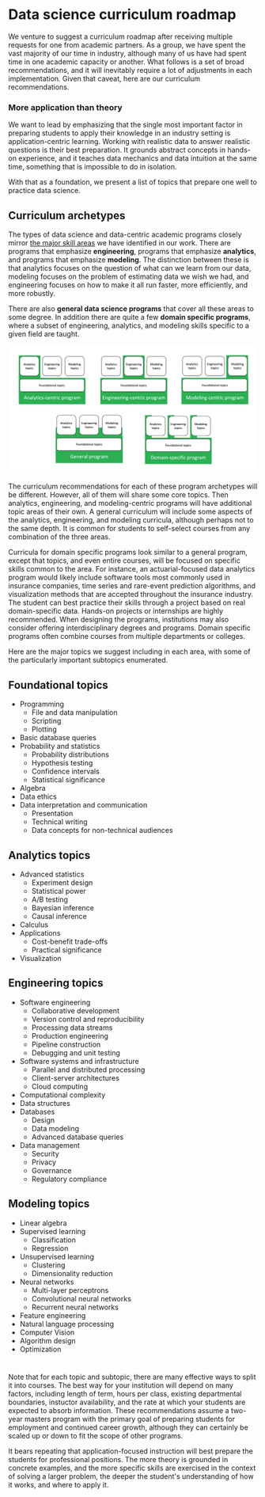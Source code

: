 # Data science curriculum roadmap

We venture to suggest a curriculum roadmap after receiving multiple requests for one from academic partners. As a group, we have spent the vast majority of our time in industry, although many of us have had spent time in one academic capacity or another.  What follows is a set of broad recommendations, and it will inevitably require a lot of adjustments in each implementation. Given that caveat, here are our curriculum recommendations. 

### More application than theory

We want to lead by emphasizing that the single most important factor in preparing students to apply their knowledge in an industry setting is application-centric learning. Working with realistic data to answer realistic questions is their best preparation. It grounds abstract concepts in hands-on experience, and it teaches data mechanics and data intuition at the same time, something that is impossible to do in isolation. 

With that as a foundation, we present a list of topics that prepare one well to practice data science. 

## Curriculum archetypes

The types of data science and data-centric academic programs closely mirror [the major skill areas](what_DS_do.md) we have identified in our work. There are programs that emphasize **engineering**, programs that emphasize **analytics**, and programs that emphasize **modeling**.  The distinction between these is that analytics focuses on the question of what can we learn from our data, modeling focuses on the problem of estimating data we wish we had, and engineering focuses on how to make it all run faster,  more efficiently, and more robustly. 

There are also **general data science programs** that cover all these areas to some degree. In addition there are quite a few **domain specific programs**, where a subset of engineering, analytics, and modeling skills specific to a given field are taught.

![Data program archetypes](program_archetypes.png)

The curriculum recommendations for each of these program archetypes will be different. However, all of them will share some core topics. Then analytics, engineering, and modeling-centric programs will have additional topic areas of their own. A general curriculum will include some aspects of the analytics, engineering, and modeling curricula, although perhaps not to the same depth. It is common for students to self-select courses from any combination of the three areas.

Curricula for domain specific programs look similar to a general program, except that topics, and even entire courses, will be focused on specific skills common to the area. For instance, an actuarial-focused data analytics program would likely include  software tools most commonly used in insurance companies, time series and rare-event prediction algorithms, and visualization methods that are accepted throughout the insurance industry. The student can best practice their skills through a project based on real domain-specific data.  Hands-on projects or internships are highly recommended.  When designing the programs, institutions may also consider offering interdisciplinary degrees and programs.  Domain specific programs often combine courses from multiple departments or colleges. 

Here are the major topics we suggest including in each area, with some of the particularly important subtopics enumerated.

## Foundational topics
* Programming
    * File and data manipulation
    * Scripting
    * Plotting
* Basic database queries
* Probability and statistics
    * Probability distributions
    * Hypothesis testing
    * Confidence intervals
    * Statistical significance
* Algebra
* Data ethics
* Data interpretation and communication
    * Presentation
    * Technical writing
    * Data concepts for non-technical audiences 

## Analytics topics
* Advanced statistics
    * Experiment design
    * Statistical power
    * A/B testing
    * Bayesian inference
    * Causal inference
* Calculus
* Applications
    * Cost-benefit trade-offs
    * Practical significance
* Visualization

## Engineering topics
* Software engineering
    * Collaborative development
    * Version control and reproducibility
    * Processing data streams
    * Production engineering
    * Pipeline construction
    * Debugging and unit testing
* Software systems and infrastructure
    * Parallel and distributed processing
    * Client-server architectures
    * Cloud computing
* Computational complexity
* Data structures
* Databases
    * Design
    * Data modeling
    * Advanced database queries
* Data management
    * Security
    * Privacy
    * Governance
    * Regulatory compliance

## Modeling topics
* Linear algebra
* Supervised learning
    * Classification
    * Regression
* Unsupervised learning
    * Clustering
    * Dimensionality reduction
* Neural networks
    * Multi-layer perceptrons
    * Convolutional neural networks
    * Recurrent neural networks
* Feature engineering
* Natural language processing
* Computer Vision
* Algorithm design
* Optimization

#
Note that for each topic and subtopic, there are many effective ways to split it into courses. The best way for your institution will depend on many factors, including length of term, hours per class, existing departmental boundaries, instuctor availability, and the rate at which your students are expected to absorb information. These recommendations assume a two-year masters program with the primary goal of preparing students for employment and continued career growth, although they can certainly be scaled up or down to fit the scope of other programs.

It bears repeating that application-focused instruction will best prepare the students for professional positions. The more theory is grounded in concrete examples, and the more specific skills are exercised in the context of solving a larger problem, the deeper the student's understanding of how it works, and where to apply it. 
